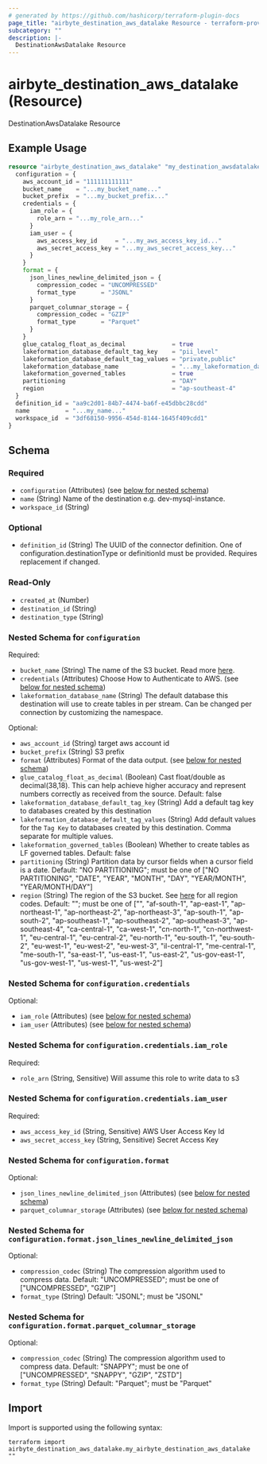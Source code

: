 ```yaml
---
# generated by https://github.com/hashicorp/terraform-plugin-docs
page_title: "airbyte_destination_aws_datalake Resource - terraform-provider-airbyte"
subcategory: ""
description: |-
  DestinationAwsDatalake Resource
---
```


# airbyte_destination_aws_datalake (Resource)

DestinationAwsDatalake Resource

## Example Usage

```terraform
resource "airbyte_destination_aws_datalake" "my_destination_awsdatalake" {
  configuration = {
    aws_account_id = "111111111111"
    bucket_name    = "...my_bucket_name..."
    bucket_prefix  = "...my_bucket_prefix..."
    credentials = {
      iam_role = {
        role_arn = "...my_role_arn..."
      }
      iam_user = {
        aws_access_key_id     = "...my_aws_access_key_id..."
        aws_secret_access_key = "...my_aws_secret_access_key..."
      }
    }
    format = {
      json_lines_newline_delimited_json = {
        compression_codec = "UNCOMPRESSED"
        format_type       = "JSONL"
      }
      parquet_columnar_storage = {
        compression_codec = "GZIP"
        format_type       = "Parquet"
      }
    }
    glue_catalog_float_as_decimal             = true
    lakeformation_database_default_tag_key    = "pii_level"
    lakeformation_database_default_tag_values = "private,public"
    lakeformation_database_name               = "...my_lakeformation_database_name..."
    lakeformation_governed_tables             = true
    partitioning                              = "DAY"
    region                                    = "ap-southeast-4"
  }
  definition_id = "aa9c2d01-84b7-4474-ba6f-e45dbbc28cdd"
  name          = "...my_name..."
  workspace_id  = "3df68150-9956-454d-8144-1645f409cdd1"
}
```

<!-- schema generated by tfplugindocs -->
## Schema

### Required

- `configuration` (Attributes) (see [below for nested schema](#nestedatt--configuration))
- `name` (String) Name of the destination e.g. dev-mysql-instance.
- `workspace_id` (String)

### Optional

- `definition_id` (String) The UUID of the connector definition. One of configuration.destinationType or definitionId must be provided. Requires replacement if changed.

### Read-Only

- `created_at` (Number)
- `destination_id` (String)
- `destination_type` (String)

<a id="nestedatt--configuration"></a>
### Nested Schema for `configuration`

Required:

- `bucket_name` (String) The name of the S3 bucket. Read more <a href="https://docs.aws.amazon.com/AmazonS3/latest/userguide/create-bucket-overview.html">here</a>.
- `credentials` (Attributes) Choose How to Authenticate to AWS. (see [below for nested schema](#nestedatt--configuration--credentials))
- `lakeformation_database_name` (String) The default database this destination will use to create tables in per stream. Can be changed per connection by customizing the namespace.

Optional:

- `aws_account_id` (String) target aws account id
- `bucket_prefix` (String) S3 prefix
- `format` (Attributes) Format of the data output. (see [below for nested schema](#nestedatt--configuration--format))
- `glue_catalog_float_as_decimal` (Boolean) Cast float/double as decimal(38,18). This can help achieve higher accuracy and represent numbers correctly as received from the source. Default: false
- `lakeformation_database_default_tag_key` (String) Add a default tag key to databases created by this destination
- `lakeformation_database_default_tag_values` (String) Add default values for the `Tag Key` to databases created by this destination. Comma separate for multiple values.
- `lakeformation_governed_tables` (Boolean) Whether to create tables as LF governed tables. Default: false
- `partitioning` (String) Partition data by cursor fields when a cursor field is a date. Default: "NO PARTITIONING"; must be one of ["NO PARTITIONING", "DATE", "YEAR", "MONTH", "DAY", "YEAR/MONTH", "YEAR/MONTH/DAY"]
- `region` (String) The region of the S3 bucket. See <a href="https://docs.aws.amazon.com/AWSEC2/latest/UserGuide/using-regions-availability-zones.html#concepts-available-regions">here</a> for all region codes. Default: ""; must be one of ["", "af-south-1", "ap-east-1", "ap-northeast-1", "ap-northeast-2", "ap-northeast-3", "ap-south-1", "ap-south-2", "ap-southeast-1", "ap-southeast-2", "ap-southeast-3", "ap-southeast-4", "ca-central-1", "ca-west-1", "cn-north-1", "cn-northwest-1", "eu-central-1", "eu-central-2", "eu-north-1", "eu-south-1", "eu-south-2", "eu-west-1", "eu-west-2", "eu-west-3", "il-central-1", "me-central-1", "me-south-1", "sa-east-1", "us-east-1", "us-east-2", "us-gov-east-1", "us-gov-west-1", "us-west-1", "us-west-2"]

<a id="nestedatt--configuration--credentials"></a>
### Nested Schema for `configuration.credentials`

Optional:

- `iam_role` (Attributes) (see [below for nested schema](#nestedatt--configuration--credentials--iam_role))
- `iam_user` (Attributes) (see [below for nested schema](#nestedatt--configuration--credentials--iam_user))

<a id="nestedatt--configuration--credentials--iam_role"></a>
### Nested Schema for `configuration.credentials.iam_role`

Required:

- `role_arn` (String, Sensitive) Will assume this role to write data to s3


<a id="nestedatt--configuration--credentials--iam_user"></a>
### Nested Schema for `configuration.credentials.iam_user`

Required:

- `aws_access_key_id` (String, Sensitive) AWS User Access Key Id
- `aws_secret_access_key` (String, Sensitive) Secret Access Key



<a id="nestedatt--configuration--format"></a>
### Nested Schema for `configuration.format`

Optional:

- `json_lines_newline_delimited_json` (Attributes) (see [below for nested schema](#nestedatt--configuration--format--json_lines_newline_delimited_json))
- `parquet_columnar_storage` (Attributes) (see [below for nested schema](#nestedatt--configuration--format--parquet_columnar_storage))

<a id="nestedatt--configuration--format--json_lines_newline_delimited_json"></a>
### Nested Schema for `configuration.format.json_lines_newline_delimited_json`

Optional:

- `compression_codec` (String) The compression algorithm used to compress data. Default: "UNCOMPRESSED"; must be one of ["UNCOMPRESSED", "GZIP"]
- `format_type` (String) Default: "JSONL"; must be "JSONL"


<a id="nestedatt--configuration--format--parquet_columnar_storage"></a>
### Nested Schema for `configuration.format.parquet_columnar_storage`

Optional:

- `compression_codec` (String) The compression algorithm used to compress data. Default: "SNAPPY"; must be one of ["UNCOMPRESSED", "SNAPPY", "GZIP", "ZSTD"]
- `format_type` (String) Default: "Parquet"; must be "Parquet"

## Import

Import is supported using the following syntax:

```shell
terraform import airbyte_destination_aws_datalake.my_airbyte_destination_aws_datalake ""
```

